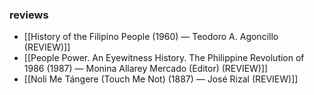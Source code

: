 ### reviews
- [[History of the Filipino People (1960) — Teodoro A. Agoncillo (REVIEW)]]
- [[People Power. An Eyewitness History. The Philippine Revolution of 1986 (1987) — Monina Allarey Mercado (Editor) (REVIEW)]]
- [[Noli Me Tángere (Touch Me Not) (1887) — José Rizal (REVIEW)]]